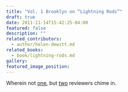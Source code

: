 ```yaml
---
title: "Vol. 1 Brooklyn on “Lightning Rods”"
draft: true
date: 2011-11-14T15:42:25-04:00
featured: false
description: ""
related_contributors:
  - author/helen-dewitt.md
related_books:
  - book/lightning-rods.md
gallery:
featured_image_position: 
---
```


Wherein not [one](http://vol1brooklyn.com/2011/11/08/some-notes-on-helen-dewitts-lightning-rods/), but [two](http://vol1brooklyn.com/2011/11/01/reviewed-helen-dewitts-lightning-rods/) reviewers chime in. 

